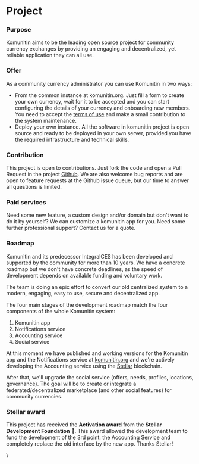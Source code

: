 # Project

### Purpose

Komunitin aims to be the leading open source project for community currency exchanges by providing an engaging and decentralized, yet reliable application they can all use.

### Offer

As a community currency administrator you can use Komunitin in two ways:

* From the common instance at komunitin.org. Just fill a form to create your own currency, wait for it to be accepted and you can start configuring the details of your currency and onboarding new members. You need to accept the [terms of use](terms-of-use.md) and make a small contribution to the system maintenance.
* Deploy your own instance. All the software in komunitin project is open source and ready to be deployed in your own server, provided you have the required infrastructure and technical skills.

### Contribution

This project is open to contributions. Just fork the code and open a Pull Request in the project [Github](https://github.com/komunitin/komunitin). We are also welcome bug reports and are open to feature requests at the Github issue queue, but our time to answer all questions is limited.

### Paid services

Need some new feature, a custom design and/or domain but don't want to do it by yourself? We can customize a komunitin app for you. Need some further professional support? Contact us for a quote.

### Roadmap

Komunitin and its predecessor IntegralCES has been developed and supported by the community for more than 10 years. We have a concrete roadmap but we don't have concrete deadlines, as the speed of development depends on available funding and voluntary work.

The team is doing an epic effort to convert our old centralized system to a modern, engaging, easy to use, secure and decentralized app.

The four main stages of the development roadmap match the four components of the whole Komunitin system:

1. Komunitin app
2. Notifications service
3. Accounting service
4. Social service

At this moment we have published and working versions for the Komunitin app and the Notifications service at [komunitin.org](http://komunitin.org) and we're actively developing the Accounting service using the [Stellar](https://stellar.org) blockchain.

After that, we'll upgrade the social service (offers, needs, profiles, locations, governance). The goal will be to create or integrate a federated/decentralized marketplace (and other social features) for community currencies.

### Stellar award

This project has received the **Activation award** from the **Stellar Development Foundation** :tada:. This award allowed the development team to fund the development of the 3rd point: the Accounting Service and completely replace the old interface by the new app. Thanks Stellar!

\




